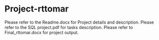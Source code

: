 # Project-rttomar
Please refer to the Readme.docx for Project details and description.
Please refer to the SQL project.pdf for tasks description.
Please refer to Final_rttomar.docx for project output. 
